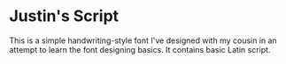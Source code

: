 # Justin's Script
This is a simple handwriting-style font I've designed with my cousin in an attempt to learn the font designing basics. It contains basic Latin script.
